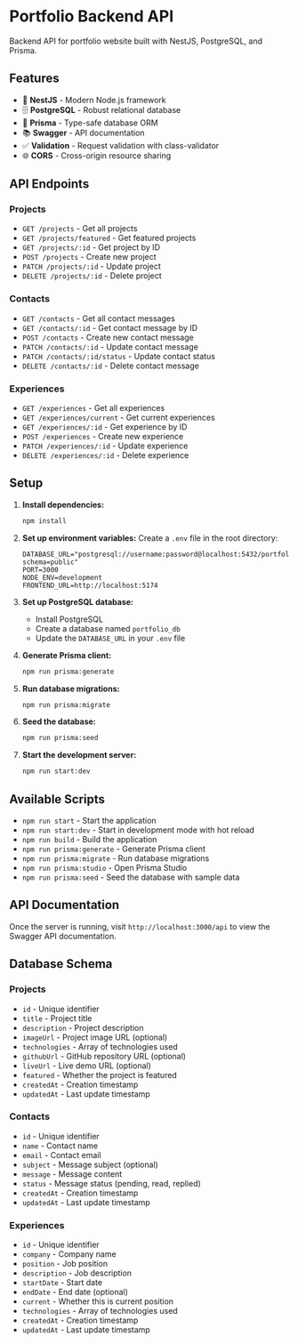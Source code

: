# Portfolio Backend API

Backend API for portfolio website built with NestJS, PostgreSQL, and Prisma.

## Features

- 🚀 **NestJS** - Modern Node.js framework
- 🗄️ **PostgreSQL** - Robust relational database
- 🔧 **Prisma** - Type-safe database ORM
- 📚 **Swagger** - API documentation
- ✅ **Validation** - Request validation with class-validator
- 🌐 **CORS** - Cross-origin resource sharing

## API Endpoints

### Projects
- `GET /projects` - Get all projects
- `GET /projects/featured` - Get featured projects
- `GET /projects/:id` - Get project by ID
- `POST /projects` - Create new project
- `PATCH /projects/:id` - Update project
- `DELETE /projects/:id` - Delete project

### Contacts
- `GET /contacts` - Get all contact messages
- `GET /contacts/:id` - Get contact message by ID
- `POST /contacts` - Create new contact message
- `PATCH /contacts/:id` - Update contact message
- `PATCH /contacts/:id/status` - Update contact status
- `DELETE /contacts/:id` - Delete contact message

### Experiences
- `GET /experiences` - Get all experiences
- `GET /experiences/current` - Get current experiences
- `GET /experiences/:id` - Get experience by ID
- `POST /experiences` - Create new experience
- `PATCH /experiences/:id` - Update experience
- `DELETE /experiences/:id` - Delete experience

## Setup

1. **Install dependencies:**
   ```bash
   npm install
   ```

2. **Set up environment variables:**
   Create a `.env` file in the root directory:
   ```env
   DATABASE_URL="postgresql://username:password@localhost:5432/portfolio_db?schema=public"
   PORT=3000
   NODE_ENV=development
   FRONTEND_URL=http://localhost:5174
   ```

3. **Set up PostgreSQL database:**
   - Install PostgreSQL
   - Create a database named `portfolio_db`
   - Update the `DATABASE_URL` in your `.env` file

4. **Generate Prisma client:**
   ```bash
   npm run prisma:generate
   ```

5. **Run database migrations:**
   ```bash
   npm run prisma:migrate
   ```

6. **Seed the database:**
   ```bash
   npm run prisma:seed
   ```

7. **Start the development server:**
   ```bash
   npm run start:dev
   ```

## Available Scripts

- `npm run start` - Start the application
- `npm run start:dev` - Start in development mode with hot reload
- `npm run build` - Build the application
- `npm run prisma:generate` - Generate Prisma client
- `npm run prisma:migrate` - Run database migrations
- `npm run prisma:studio` - Open Prisma Studio
- `npm run prisma:seed` - Seed the database with sample data

## API Documentation

Once the server is running, visit `http://localhost:3000/api` to view the Swagger API documentation.

## Database Schema

### Projects
- `id` - Unique identifier
- `title` - Project title
- `description` - Project description
- `imageUrl` - Project image URL (optional)
- `technologies` - Array of technologies used
- `githubUrl` - GitHub repository URL (optional)
- `liveUrl` - Live demo URL (optional)
- `featured` - Whether the project is featured
- `createdAt` - Creation timestamp
- `updatedAt` - Last update timestamp

### Contacts
- `id` - Unique identifier
- `name` - Contact name
- `email` - Contact email
- `subject` - Message subject (optional)
- `message` - Message content
- `status` - Message status (pending, read, replied)
- `createdAt` - Creation timestamp
- `updatedAt` - Last update timestamp

### Experiences
- `id` - Unique identifier
- `company` - Company name
- `position` - Job position
- `description` - Job description
- `startDate` - Start date
- `endDate` - End date (optional)
- `current` - Whether this is current position
- `technologies` - Array of technologies used
- `createdAt` - Creation timestamp
- `updatedAt` - Last update timestamp
